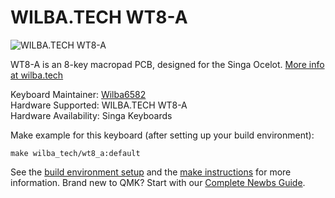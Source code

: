 # WILBA.TECH WT8-A

![WILBA.TECH WT8-A](https://wilba.tech)

WT8-A is an 8-key macropad PCB, designed for the Singa Ocelot. [More info at wilba.tech](https://wilba.tech/)

Keyboard Maintainer: [Wilba6582](https://github.com/Wilba6582)  
Hardware Supported: WILBA.TECH WT8-A  
Hardware Availability: Singa Keyboards

Make example for this keyboard (after setting up your build environment):

    make wilba_tech/wt8_a:default

See the [build environment setup](https://docs.qmk.fm/#/getting_started_build_tools) and the [make instructions](https://docs.qmk.fm/#/getting_started_make_guide) for more information. Brand new to QMK? Start with our [Complete Newbs Guide](https://docs.qmk.fm/#/newbs).